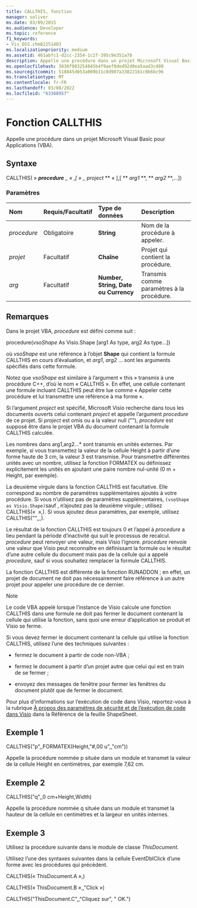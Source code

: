 ```yaml
---
title: CALLTHIS, fonction
manager: soliver
ms.date: 03/09/2015
ms.audience: Developer
ms.topic: reference
f1_keywords:
- Vis_DSS.chm82251403
ms.localizationpriority: medium
ms.assetid: 461abfc1-d2cc-2354-1c2f-395c9e351a78
description: Appelle une procédure dans un projet Microsoft Visual Basic pour Applications (VBA).
ms.openlocfilehash: 3836f983254845b4f9aef0ded92d0ea5aad3c480
ms.sourcegitcommit: 518845d053a009b11c8d907a33822161c0b6bc96
ms.translationtype: MT
ms.contentlocale: fr-FR
ms.lasthandoff: 03/08/2022
ms.locfileid: "63368957"
---
```

# <a name="callthis-function"></a>Fonction CALLTHIS

Appelle une procédure dans un projet Microsoft Visual Basic pour Applications (VBA).
  
## <a name="syntax"></a>Syntaxe

CALLTHIS( » ***procedure** _ « ,[ » _* *project* ** « ],[ ** *arg1* **, ** *arg2* **,...])
  
### <a name="parameters"></a>Paramètres

|**Nom**|**Requis/Facultatif**|**Type de données**|**Description**|
|:-----|:-----|:-----|:-----|
| *procedure* <br/> |Obligatoire  <br/> |**String** <br/> | Nom de la procédure à appeler. |
| *projet* <br/> |Facultatif  <br/> |**Chaîne** <br/> |Projet qui contient la procédure. |
| *arg* <br/> |Facultatif  <br/> |**Number, String, Date ou Currency** <br/> |Transmis comme paramètres à la procédure. |

## <a name="remarks"></a>Remarques

Dans le projet VBA, *procedure* est défini comme suit :
  
procedure(*vsoShape* As Visio.Shape [arg1 As type, arg2 As type...])
  
où *vsoShape* est une référence à l’objet **Shape** qui contient la formule CALLTHIS en cours d’évaluation, et *arg1*, *arg2* ... sont les arguments spécifiés dans cette formule.
  
Notez que *vsoShape* est similaire à l’argument « this » transmis à une procédure C++, d’où le nom « CALLTHIS ». En effet, une cellule contenant une formule incluant CALLTHIS peut être lue comme « Appeler cette procédure et lui transmettre une référence à ma forme ».
  
Si l’argument *project* est spécifié, Microsoft Visio recherche dans tous les documents ouverts celui contenant *project* et appelle l’argument *procedure* de ce projet. Si *project* est omis ou a la valeur null (""), *procedure* est supposé être dans le projet VBA du document contenant la formule CALLTHIS calculée.
  
Les nombres dans arg1,arg2...* sont transmis en unités externes. Par exemple, si vous transmettez la valeur de la cellule Height à partir d’une forme haute de 3 cm, la valeur 3 est transmise. Pour transmettre différentes unités avec un nombre, utilisez la fonction FORMATEX ou définissez explicitement les unités en ajoutant une paire nombre nul-unité (0 m + Height, par exemple).
  
La deuxième virgule dans la fonction CALLTHIS est facultative. Elle correspond au nombre de paramètres supplémentaires ajoutés à votre procédure. Si vous n’utilisez pas de paramètres supplémentaires, `(vsoShape as Visio.Shape)`sauf , n’ajoutez pas la deuxième virgule ; utilisez CALLTHIS(«  »,). Si vous ajoutez deux paramètres, par exemple, utilisez CALLTHIS("",,,).
  
Le résultat de la fonction CALLTHIS est toujours 0 et l’appel à *procedure* a lieu pendant la période d’inactivité qui suit le processus de recalcul. *procedure* peut renvoyer une valeur, mais Visio l’ignore. *procedure* renvoie une valeur que Visio peut reconnaître en définissant la formule ou le résultat d’une autre cellule du document mais pas de la cellule qui a appelé *procedure*, sauf si vous souhaitez remplacer la formule CALLTHIS.
  
La fonction CALLTHIS est différente de la fonction RUNADDON ; en effet, un projet de document ne doit pas nécessairement faire référence à un autre projet pour appeler une procédure de ce dernier.
  
> [!NOTE]
> Le code VBA appelé lorsque l’instance de Visio calcule une fonction CALLTHIS dans une formule ne doit pas fermer le document contenant la cellule qui utilise la fonction, sans quoi une erreur d’application se produit et Visio se ferme.
  
Si vous devez fermer le document contenant la cellule qui utilise la fonction CALLTHIS, utilisez l’une des techniques suivantes :
  
- fermez le document à partir de code non-VBA ;

- fermez le document à partir d’un projet autre que celui qui est en train de se fermer ;

- envoyez des messages de fenêtre pour fermer les fenêtres du document plutôt que de fermer le document.

Pour plus d’informations sur l’exécution de code dans Visio, reportez-vous à la rubrique [À propos des paramètres de sécurité et de l’exécution de code dans Visio](about-security-settings-and-running-code-in-visio-shapesheet.md) dans la Référence de la feuille ShapeSheet.
  
## <a name="example-1"></a>Exemple 1

CALLTHIS("p",,FORMATEX(Height,"#,00 u",,"cm"))
  
Appelle la procédure nommée p située dans un module et transmet la valeur de la cellule Height en centimètres, par exemple 7,62 cm.
  
## <a name="example-2"></a>Exemple 2

CALLTHIS("q",,0 cm+Height,Width)
  
Appelle la procédure nommée q située dans un module et transmet la hauteur de la cellule en centimètres et la largeur en unités internes.
  
## <a name="example-3"></a>Exemple 3

Utilisez la procédure suivante dans le module de classe *ThisDocument*.
  
Utilisez l’une des syntaxes suivantes dans la cellule EventDblClick d’une forme avec les procédures qui précèdent.
  
CALLTHIS(« ThisDocument.A »,)
  
CALLTHIS(« ThisDocument.B »,,"Click »)
  
CALLTHIS("ThisDocument.C",,"Cliquez sur", " OK.")
  